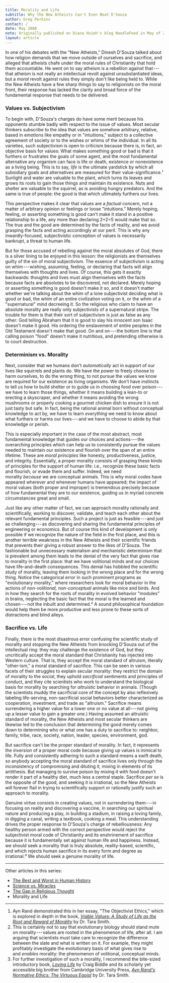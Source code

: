 ```yaml
---
title: Morality and Life
subtitle: Why the New Atheists Can't Even Beat D'Souza 
author: Greg Perkins
contact: /
date: May 2008
note: Originally published on Diana Hsieh's blog NoodleFood in May of 2008.
layout: article
---
```


In one of his debates with the "New Atheists," Dinesh D'Souza talked about how religion demands
that we move outside of ourselves and sacrifice, and alleged that atheists chafe under the moral
rules of Christianity that hold them accountable. He went on to say atheism is a rebellion against
that --- that atheism is not really an intellectual revolt against unsubstantiated ideas, but
a *moral* revolt against rules they simply don't like being held to. While the New Atheists have a
few sharp things to say to religionists on the moral front, their response has lacked the clarity
and broad force of the fundamental response that needs to be delivered.

### Values vs. Subjectivism

To begin with, D'Souza's charges do have some merit because his opponents stumble badly with
respect to the issue of values. Most secular thinkers subscribe to the idea that values are somehow
arbitrary, relative, based in emotions like empathy or in "intuitions," subject to a collective
agreement of society or to the wishes or whims of the individual. In all its varieties, such
subjectivism is open to criticism because there is, in fact, an objective basis for values: What
makes something good or bad is that it furthers or frustrates the goals of some agent, and the most
fundamental alternative any organism can face is life or death, existence or nonexistence as a
living being. This is to say, *life* is the ultimate yardstick by which all subsidiary goals and
alternatives are measured for their value-significance.¹ Sunlight and water are valuable to the
plant, which turns its leaves and grows its roots to gain those things and maintain its existence.
Nuts and shelter are valuable to the squirrel, as is avoiding hungry predators. And the same is
true of people: the good is that which ultimately furthers our lives.

This perspective makes it clear that values are a *factual* concern, not a matter of arbitrary
opinion or feelings or loose "intuitions." Merely hoping, feeling, or asserting something is good
can't make it stand in a positive relationship to a life, any more than declaring 2+2=5 would make
that so. The true and the good are determined by the facts of reality, and we avoid grasping the
facts and acting accordingly at our peril. This is why any inwardly-focused, subjectivistic
conception of values is necessarily bankrupt, a threat to human life.

But for those accused of rebelling against the moral absolutes of God, there is a silver lining to
be enjoyed in this lesson: the religionists are themselves guilty of the sin of moral subjectivism.
The essence of subjectivism is acting on whim --- wishing, assuming, feeling, or declaring that
facts will align themselves with thoughts and lives. Of course, this gets it exactly backwards:
thoughts and lives must align themselves with the facts because facts are absolutes to be
discovered, not declared. Merely hoping or asserting something is good doesn't make it so, and it
doesn't matter whether we're talking about the whim of a lone subjectivist deciding what is good or
bad, the whim of an entire civilization voting on it, or the whim of a "supernatural" mind
decreeing it. So the religious who claim to have an absolute morality are really only subjectivists
of a supernatural stripe. The trouble for them is that their sort of subjectivism is just as false
as any other: God telling Abraham that it is good to slay his innocent son Isaac doesn't make it
good. His ordering the enslavement of entire peoples in the Old Testament doesn't make that good.
On and on --- the bottom line is that calling poison "food" doesn't make it nutritious, and
pretending otherwise is to court destruction.

### Determinism vs. Morality

Next, consider that we humans don't *automatically* act in support of our lives like squirrels and
plants do. We have the power to freely choose to harm ourselves, to do the wrong thing, to not
pursue the values we know are required for our existence as living organisms. We don't have
instincts to tell us how to build shelter or to guide us in choosing food over poison --- we have
to learn those things, whether it means building a lean-to or erecting a skyscraper, and whether it
means avoiding the wrong mushrooms or properly cooking a gourmet chicken dish to ensure it is not
just tasty but safe. In fact, being the rational animal born without conceptual knowledge to act
by, we have to learn *everything* we need to know about what furthers or harms our lives --- and we
have to choose to abide by that knowledge or perish.

This is especially important in the case of the most abstract, most fundamental knowledge that
guides our choices and actions --- the overarching principles which can help us to consistently
pursue the values needed to maintain our existence and flourish over the span of an entire
lifetime. These are *moral principles* like honesty, productiveness, justice, and integrity.
Essentially, a proper morality consists of grasping these kinds of principles for the support of
human life: i.e., recognize these basic facts and flourish, or evade them and suffer. Indeed, we
need morality *because* we are conceptual animals. This is why moral codes have appeared wherever
and whenever humans have appeared; the impact of moral values (both proper and improper) is
tremendous precisely because of how fundamental they are to our existence, guiding us in myriad
concrete circumstances great and small.

Just like any other matter of fact, we can approach morality rationally and scientifically, working
to discover, validate, and teach each other about the relevant fundamental principles. Such a
project is just as feasible --- and just as challenging --- as discovering and sharing the
fundamental principles of engineering or economics. But of course this kind of development is only
possible if we recognize the nature of the field in the first place, and this is another terrible
weakness in the New Atheists and their scientific friends that prevents their giving a robust
answer to the likes of D'Souza. The fashionable but unnecessary materialism and mechanistic
determinism that is prevalent among them leads to the denial of the very fact that gives rise to
morality in the first place: that we have volitional minds and our choices have life-and-death
consequences. This denial has hobbled the scientific study of morality, leaving them looking in the
wrong place and for the wrong thing. Notice the categorical error in such prominent programs as
"evolutionary morality," where researchers look for moral behavior in the actions
of *non-volitional, non-conceptual* animals like mice and birds. And in how they search for the
roots of morality in evolved behavior "modules" in brains, neglecting the basic fact that the moral
is the learned and chosen --- not the inbuilt and determined.² A sound philosophical foundation
would help them be more productive and less prone to these sorts of distractions and blind alleys.

### Sacrifice vs. Life

Finally, there is the most disastrous error confusing the scientific study of morality and stopping
the New Atheists from knocking D'Souza out of the intellectual ring: they may challenge the
existence of God, but they uncritically accept the moral standard that Christianity has injected
into Western culture. That is, they accept the moral standard of altruism, literally "other-ism," a
moral standard of sacrifice. This can be seen in various facets of their struggles to explain
secular morality: they restrict the domain of morality to the *social*, they
uphold *sacrificial* sentiments and principles of conduct, and they cite scientists who work to
understand the biological basis for morality by searching for *altruistic* behavior in animals.
(Though the scientists muddy the sacrificial core of the concept by also reflexively labeling
life-serving, non-sacrificial social behaviors better characterized as cooperation, investment, and
trade as "altruism." Sacrifice means surrendering a higher value for a lower one or no value at
all --- not giving up a lesser value to gain a greater one.) Having assumed an altruistic standard
of morality, the New Atheists and most secular thinkers are likewise led to the conclusion that
determining the good merely comes down to determining who or what one has a duty to sacrifice to:
neighbor, family, tribe, race, society, nation, leader, species, environment, god.

But sacrifice can't be the proper standard of morality. In fact, it represents the *inversion* of a
proper moral code because giving up values is inimical to life. Fully and consistently adhering to
such a standard means a swift death, so anybody accepting the moral standard of sacrifice lives
only through the inconsistency of compromising and diluting it, mixing in elements of its
antithesis. But managing to survive poison by mixing it with food doesn't render it part of a
healthy diet, much less a central staple. Sacrifice *per se* is the opposite of the good, and
seeking it is irrational, so the New Atheists will forever flail in trying to scientifically
support or rationally justify such an approach to morality.

Genuine virtue consists in creating values, not in surrendering them --- in focusing on reality and
discovering a vaccine, in searching our spiritual nature and producing a play, in building a
stadium, in raising a loving family, in digging a canal, writing a textbook, cooking a meal. This
understanding drives the proper response to D'Souza's charge of rebelliousness: Any healthy person
armed with the correct perspective would reject the subjectivist moral code of Christianity and its
enshrinement of sacrifice because it is fundamentally set against human life and happiness.
Instead, we should seek a morality that is truly absolute, reality-based, scientific, and which
rejects human sacrifice in its every form and degree as irrational.³ We should seek a genuine
morality of life.

* * * * *

Other articles in this series:

-   [The Best and Worst in Human History](best-worst)
-   [Science vs. Miracles](science-miracles)
-   [The Gap in Religious Thought](god-of-the-gaps)
-   Morality and Life

* * * * *

1.  Ayn Rand demonstrated this in her essay, "The Objectivist Ethics," which is explored in depth
    in the book, [*Viable Values: A Study of Life as the Root and Reward of
    Morality*](http://www.amazon.com/gp/product/0847697614?ie=UTF8&tag=ecosmoscom-20&linkCode=as2&camp=1789&creative=9325&creativeASIN=0847697614) by
    Dr. Tara Smith.
2.  This is certainly not to say that evolutionary biology should stand mute on morality --- values
    are rooted in the phenomenon of life, after all. I am arguing that scientists must take care to
    recognize the difference between the slate and what is written on it. For example, they might
    profitably investigate the evolutionary basis of what gives rise to and *enables* morality: the
    phenomenon of volitional, conceptual minds.
3.  For further investigation of such a morality, I recommend the bite-sized introductory
    book, [*Loving
    Life*](http://www.amazon.com/gp/product/0971373701?ie=UTF8&tag=ecosmoscom-20&linkCode=as2&camp=1789&creative=9325&creativeASIN=0971373701) by
    Craig Biddle and its scholarly yet accessible big brother from Cambridge University
    Press, [*Ayn Rand's Normative Ethics: The Virtuous
    Egoist*](http://www.amazon.com/gp/product/0521705460?ie=UTF8&tag=ecosmoscom-20&linkCode=as2&camp=1789&creative=9325&creativeASIN=0521705460) by
    Dr. Tara Smith.

